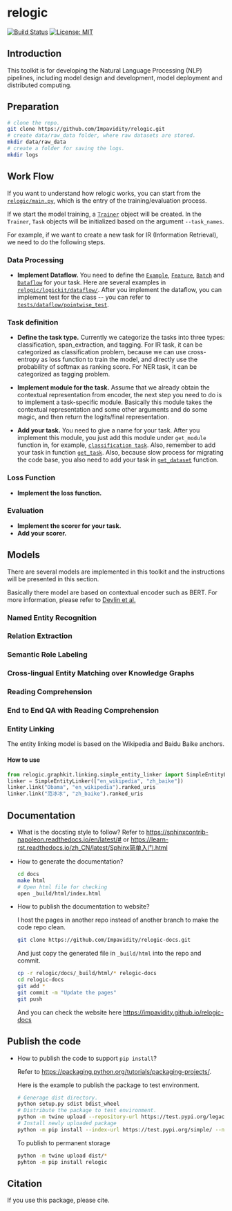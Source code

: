 # relogic

[![Build Status](https://travis-ci.org/Impavidity/relogic.svg?branch=master)](https://travis-ci.org/Impavidity/relogic)
[![License: MIT](https://img.shields.io/badge/License-MIT-yellow.svg)](https://opensource.org/licenses/MIT)

## Introduction

This toolkit is for developing the Natural Language Processing (NLP) pipelines, including model design and development, model deployment and distributed computing.

## Preparation

```bash
# clone the repo.
git clone https://github.com/Impavidity/relogic.git
# create data/raw_data folder, where raw datasets are stored.
mkdir data/raw_data
# create a folder for saving the logs.
mkdir logs
```

## Work Flow

If you want to understand how relogic works, you can start from the [`relogic/main.py`](relogic/main.py),
which is the entry of the training/evaluation process.

If we start the model training, a [`Trainer`](relogic/logickit/training/trainer.py) object will be created.
In the `Trainer`, `Task` objects will be initialized based on the argument `--task_names`.

For example, if we want to create a new task for IR (Information Retrieval), we need to do the following steps.

### Data Processing

- **Implement Dataflow.** You need to define the [`Example`](relogic/logickit/dataflow/pointwise.py), 
[`Feature`](relogic/logickit/dataflow/pointwise.py), 
[`Batch`]((relogic/logickit/dataflow/pointwise.py)) and [`Dataflow`](relogic/logickit/dataflow/pointwise.py) for your task.
Here are several examples in [`relogic/logickit/dataflow/`](relogic/logickit/dataflow). After you implement the dataflow,
you can implement test for the class -- you can refer to [`tests/dataflow/pointwise_test`](tests/dataflow/pointwise_test.py).

### Task definition

- **Define the task type.** Currently we categorize the tasks into three types: classification, span_extraction, and tagging.
For IR task, it can be categorized as classification problem, because we can use cross-entropy as loss function to
train the model, and directly use the probability of softmax as ranking score. For NER task, it can be categorized as tagging
problem.

- **Implement module for the task.** Assume that we already obtain the contextual representation from encoder, the next
step you need to do is to implement a task-specific module. Basically this module takes the contextual representation and
some other arguments and do some magic, and then return the logits/final representation.
 
- **Add your task.** You need to give a name for your task. After you implement this module,
you just add this module under `get_module` function in, for example, 
[`classification task`](relogic/logickit/tasks/classification.py). Also, remember to add your task in function
[`get_task`](relogic/logickit/tasks/__init__.py). Also, because slow process for migrating the code base, you also need
to add your task in [`get_dataset`](relogic/logickit/dataset/labeled_data_loader.py) function.

### Loss Function
- **Implement the loss function.**

### Evaluation
- **Implement the scorer for your task.** 
- **Add your scorer.**


## Models

There are several models are implemented in this toolkit and the instructions will be presented in this section.

Basically there model are based on contextual encoder such as BERT. For more information, please refer to [Devlin et al.](https://arxiv.org/pdf/1810.04805.pdf)

### Named Entity Recognition

### Relation Extraction
### Semantic Role Labeling
### Cross-lingual Entity Matching over Knowledge Graphs 
### Reading Comprehension
### End to End QA with Reading Comprehension
### Entity Linking

The entity linking model is based on the Wikipedia and Baidu Baike anchors.

#### How to use

```python
from relogic.graphkit.linking.simple_entity_linker import SimpleEntityLinker
linker = SimpleEntityLinker(["en_wikipedia", "zh_baike"])
linker.link("Obama", "en_wikipedia").ranked_uris
linker.link("范冰冰", "zh_baike").ranked_uris
```

## Documentation

- What is the docsting style to follow?
  Refer to https://sphinxcontrib-napoleon.readthedocs.io/en/latest/#
  or https://learn-rst.readthedocs.io/zh_CN/latest/Sphinx简单入门.html
  
- How to generate the documentation?

  ```bash
  cd docs
  make html
  # Open html file for checking
  open _build/html/index.html
  ```

- How to publish the documentation to website?

  I host the pages in another repo instead of another branch to make the code repo clean.

  ```bash
  git clone https://github.com/Impavidity/relogic-docs.git
  ```

  And just copy the generated file in `_build/html` into the repo and commit.

  ```bash
  cp -r relogic/docs/_build/html/* relogic-docs
  cd relogic-docs
  git add *
  git commit -m "Update the pages"
  git push
  ```

  And you can check the website here https://impavidity.github.io/relogic-docs

## Publish the code

- How to publish the code to support `pip install`?

  Refer to https://packaging.python.org/tutorials/packaging-projects/.

  Here is the example to publish the package to test environment.

  ```bash
  # Generage dist directory.
  python setup.py sdist bdist_wheel
  # Distribute the package to test environment.
  python -m twine upload --repository-url https://test.pypi.org/legacy/ dist/*
  # Install newly uploaded package
  python -m pip install --index-url https://test.pypi.org/simple/ --no-deps relogic
  ```

  To publish to permanent storage

  ```bash
  python -m twine upload dist/*
  pyhton -m pip install relogic
  ```

## Citation
If you use this package, please cite. 
